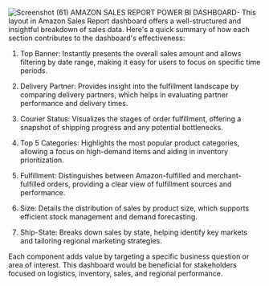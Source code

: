 ![Screenshot (61)](https://github.com/user-attachments/assets/ce3433d2-f41d-4fc6-8679-b1f959635bd8)
AMAZON SALES REPORT POWER BI DASHBOARD-
This layout in Amazon Sales Report dashboard offers a well-structured and insightful breakdown of sales data. Here's a quick summary of how each section contributes to the dashboard's effectiveness:

1. Top Banner: Instantly presents the overall sales amount and allows filtering by date range, making it easy for users to focus on specific time periods.

2. Delivery Partner: Provides insight into the fulfillment landscape by comparing delivery partners, which helps in evaluating partner performance and delivery times.

3. Courier Status: Visualizes the stages of order fulfillment, offering a snapshot of shipping progress and any potential bottlenecks.

4. Top 5 Categories: Highlights the most popular product categories, allowing a focus on high-demand items and aiding in inventory prioritization.

5. Fulfillment: Distinguishes between Amazon-fulfilled and merchant-fulfilled orders, providing a clear view of fulfillment sources and performance.

6. Size: Details the distribution of sales by product size, which supports efficient stock management and demand forecasting.

7. Ship-State: Breaks down sales by state, helping identify key markets and tailoring regional marketing strategies.

Each component adds value by targeting a specific business question or area of interest. This dashboard would be beneficial for stakeholders focused on logistics, inventory, sales, and regional performance.

